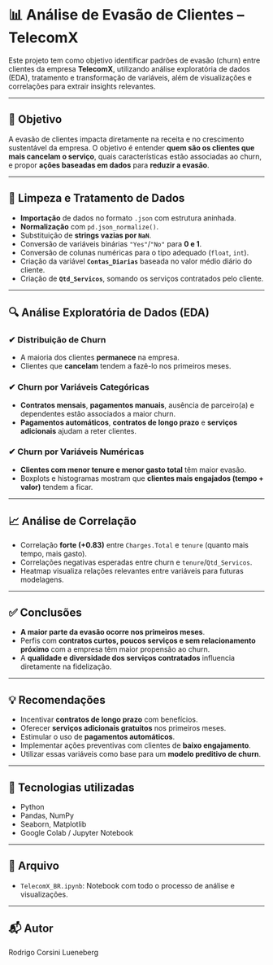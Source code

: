 
# 📊 Análise de Evasão de Clientes – TelecomX

Este projeto tem como objetivo identificar padrões de evasão (churn) entre clientes da empresa **TelecomX**, utilizando análise exploratória de dados (EDA), tratamento e transformação de variáveis, além de visualizações e correlações para extrair insights relevantes.

---

## 🧠 Objetivo

A evasão de clientes impacta diretamente na receita e no crescimento sustentável da empresa. O objetivo é entender **quem são os clientes que mais cancelam o serviço**, quais características estão associadas ao churn, e propor **ações baseadas em dados** para **reduzir a evasão**.

---

## 🧼 Limpeza e Tratamento de Dados

- **Importação** de dados no formato `.json` com estrutura aninhada.
- **Normalização** com `pd.json_normalize()`.
- Substituição de **strings vazias por `NaN`**.
- Conversão de variáveis binárias `"Yes"`/`"No"` para **0 e 1**.
- Conversão de colunas numéricas para o tipo adequado (`float`, `int`).
- Criação da variável **`Contas_Diarias`** baseada no valor médio diário do cliente.
- Criação de **`Qtd_Servicos`**, somando os serviços contratados pelo cliente.

---

## 🔍 Análise Exploratória de Dados (EDA)

### ✔ Distribuição de Churn
- A maioria dos clientes **permanece** na empresa.
- Clientes que **cancelam** tendem a fazê-lo nos primeiros meses.

### ✔ Churn por Variáveis Categóricas
- **Contratos mensais**, **pagamentos manuais**, ausência de parceiro(a) e dependentes estão associados a maior churn.
- **Pagamentos automáticos**, **contratos de longo prazo** e **serviços adicionais** ajudam a reter clientes.

### ✔ Churn por Variáveis Numéricas
- **Clientes com menor tenure e menor gasto total** têm maior evasão.
- Boxplots e histogramas mostram que **clientes mais engajados (tempo + valor)** tendem a ficar.

---

## 📈 Análise de Correlação

- Correlação **forte (+0.83)** entre `Charges.Total` e `tenure` (quanto mais tempo, mais gasto).
- Correlações negativas esperadas entre churn e `tenure`/`Qtd_Servicos`.
- Heatmap visualiza relações relevantes entre variáveis para futuras modelagens.

---

## ✅ Conclusões

- **A maior parte da evasão ocorre nos primeiros meses**.
- Perfis com **contratos curtos, poucos serviços e sem relacionamento próximo** com a empresa têm maior propensão ao churn.
- A **qualidade e diversidade dos serviços contratados** influencia diretamente na fidelização.

---

## 💡 Recomendações

- Incentivar **contratos de longo prazo** com benefícios.
- Oferecer **serviços adicionais gratuitos** nos primeiros meses.
- Estimular o uso de **pagamentos automáticos**.
- Implementar ações preventivas com clientes de **baixo engajamento**.
- Utilizar essas variáveis como base para um **modelo preditivo de churn**.

---

## 🧰 Tecnologias utilizadas

- Python
- Pandas, NumPy
- Seaborn, Matplotlib
- Google Colab / Jupyter Notebook

---

## 📁 Arquivo

- `TelecomX_BR.ipynb`: Notebook com todo o processo de análise e visualizações.

---

## 📬 Autor

Rodrigo Corsini Lueneberg

